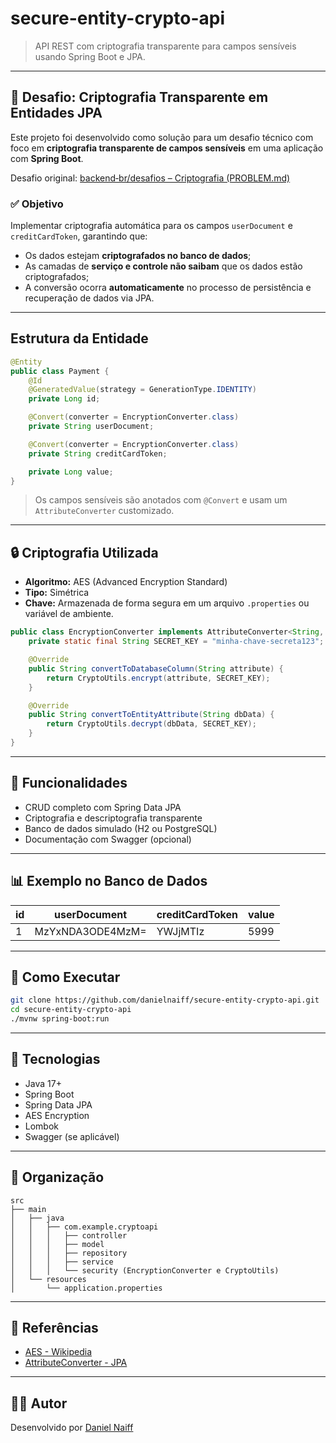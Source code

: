 # secure-entity-crypto-api

> API REST com criptografia transparente para campos sensíveis usando Spring Boot e JPA.

---

## 🔐 Desafio: Criptografia Transparente em Entidades JPA

Este projeto foi desenvolvido como solução para um desafio técnico com foco em **criptografia transparente de campos sensíveis** em uma aplicação com **Spring Boot**.

Desafio original: [backend‑br/desafios – Criptografia (PROBLEM.md)](https://github.com/backend-br/desafios/blob/master/cryptography/PROBLEM.md)

### ✅ Objetivo

Implementar criptografia automática para os campos `userDocument` e `creditCardToken`, garantindo que:

- Os dados estejam **criptografados no banco de dados**;
- As camadas de **serviço e controle não saibam** que os dados estão criptografados;
- A conversão ocorra **automaticamente** no processo de persistência e recuperação de dados via JPA.

---

##  Estrutura da Entidade

```java
@Entity
public class Payment {
    @Id
    @GeneratedValue(strategy = GenerationType.IDENTITY)
    private Long id;

    @Convert(converter = EncryptionConverter.class)
    private String userDocument;

    @Convert(converter = EncryptionConverter.class)
    private String creditCardToken;

    private Long value;
}
```

> Os campos sensíveis são anotados com `@Convert` e usam um `AttributeConverter` customizado.

---

## 🔒 Criptografia Utilizada

- **Algoritmo:** AES (Advanced Encryption Standard)
- **Tipo:** Simétrica
- **Chave:** Armazenada de forma segura em um arquivo `.properties` ou variável de ambiente.

```java
public class EncryptionConverter implements AttributeConverter<String, String> {
    private static final String SECRET_KEY = "minha-chave-secreta123";

    @Override
    public String convertToDatabaseColumn(String attribute) {
        return CryptoUtils.encrypt(attribute, SECRET_KEY);
    }

    @Override
    public String convertToEntityAttribute(String dbData) {
        return CryptoUtils.decrypt(dbData, SECRET_KEY);
    }
}
```

---

## 🔮 Funcionalidades

- CRUD completo com Spring Data JPA
- Criptografia e descriptografia transparente
- Banco de dados simulado (H2 ou PostgreSQL)
- Documentação com Swagger (opcional)

---

## 📊 Exemplo no Banco de Dados

| id | userDocument     | creditCardToken | value |
| -- | ---------------- | --------------- | ----- |
| 1  | MzYxNDA3ODE4MzM= | YWJjMTIz        | 5999  |

---

## 🚀 Como Executar

```bash
git clone https://github.com/danielnaiff/secure-entity-crypto-api.git
cd secure-entity-crypto-api
./mvnw spring-boot:run
```

---

## 📁 Tecnologias

- Java 17+
- Spring Boot
- Spring Data JPA
- AES Encryption
- Lombok
- Swagger (se aplicável)

---

## 📂 Organização

```
src
├── main
│   ├── java
│   │   ├── com.example.cryptoapi
│   │   │   ├── controller
│   │   │   ├── model
│   │   │   ├── repository
│   │   │   ├── service
│   │   │   └── security (EncryptionConverter e CryptoUtils)
│   └── resources
│       └── application.properties
```

---

## 📌 Referências

- [AES - Wikipedia](https://pt.wikipedia.org/wiki/Advanced_Encryption_Standard)
- [AttributeConverter - JPA](https://docs.oracle.com/javaee/7/api/javax/persistence/AttributeConverter.html)

---

## 🙋‍♂️ Autor

Desenvolvido por [Daniel Naiff](https://github.com/danielnaiff)

